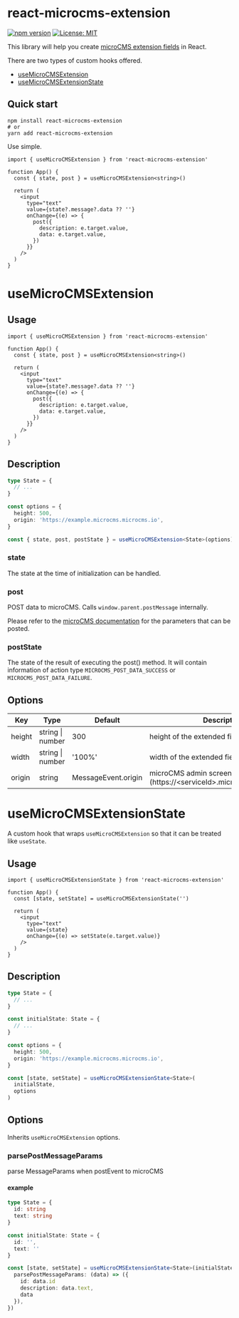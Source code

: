 # react-microcms-extension

[![npm version](https://badge.fury.io/js/react-microcms-extension.svg)](https://badge.fury.io/js/react-microcms-extension)
[![License: MIT](https://img.shields.io/badge/License-MIT-yellow.svg)](https://opensource.org/licenses/MIT)

This library will help you create [microCMS extension fields](https://document.microcms.io/manual/field-extension) in React.

There are two types of custom hooks offered.

- [useMicroCMSExtension](#usemicrocmsextension)
- [useMicroCMSExtensionState](#usemicrocmsextensionstate)

## Quick start

```shell
npm install react-microcms-extension
# or
yarn add react-microcms-extension
```

Use simple.

```tsx
import { useMicroCMSExtension } from 'react-microcms-extension'

function App() {
  const { state, post } = useMicroCMSExtension<string>()

  return (
    <input
      type="text"
      value={state?.message?.data ?? ''}
      onChange={(e) => {
        post({
          description: e.target.value,
          data: e.target.value,
        })
      }}
    />
  )
}
```

# useMicroCMSExtension

## Usage

```tsx
import { useMicroCMSExtension } from 'react-microcms-extension'

function App() {
  const { state, post } = useMicroCMSExtension<string>()

  return (
    <input
      type="text"
      value={state?.message?.data ?? ''}
      onChange={(e) => {
        post({
          description: e.target.value,
          data: e.target.value,
        })
      }}
    />
  )
}
```

## Description

```ts
type State = {
  // ...
}

const options = {
  height: 500,
  origin: 'https://example.microcms.microcms.io',
}

const { state, post, postState } = useMicroCMSExtension<State>(options)
```

### state

The state at the time of initialization can be handled.

### post

POST data to microCMS. Calls `window.parent.postMessage` internally.

Please refer to the [microCMS documentation](https://document.microcms.io/manual/iframe-field#h7f543cc470) for the parameters that can be posted.

### postState

The state of the result of executing the post() method.
It will contain information of action type `MICROCMS_POST_DATA_SUCCESS` or `MICROCMS_POST_DATA_FAILURE`.

## Options

| Key    | Type             | Default             | Description                                                            |
| ------ | ---------------- | ------------------- | ---------------------------------------------------------------------- |
| height | string \| number | 300                 | height of the extended field                                           |
| width  | string \| number | '100%'              | width of the extended field                                            |
| origin | string           | MessageEvent.origin | microCMS admin screen URL (https://\<serviceId\>.microcms.microcms.io) |

# useMicroCMSExtensionState

A custom hook that wraps `useMicroCMSExtension` so that it can be treated like `useState`.

## Usage

```tsx
import { useMicroCMSExtensionState } from 'react-microcms-extension'

function App() {
  const [state, setState] = useMicroCMSExtensionState('')

  return (
    <input
      type="text"
      value={state}
      onChange={(e) => setState(e.target.value)}
    />
  )
}
```

## Description

```ts
type State = {
  // ...
}

const initialState: State = {
  // ...
}

const options = {
  height: 500,
  origin: 'https://example.microcms.microcms.io',
}

const [state, setState] = useMicroCMSExtensionState<State>(
  initialState,
  options
)
```

## Options

Inherits `useMicroCMSExtension` options.

### parsePostMessageParams

parse MessageParams when postEvent to microCMS

#### example

```ts
type State = {
  id: string
  text: string
}

const initialState: State = {
  id: '',
  text: ''
}

const [state, setState] = useMicroCMSExtensionState<State>(initialState, {
  parsePostMessageParams: (data) => ({
    id: data.id
    description: data.text,
    data
  }),
})
```
